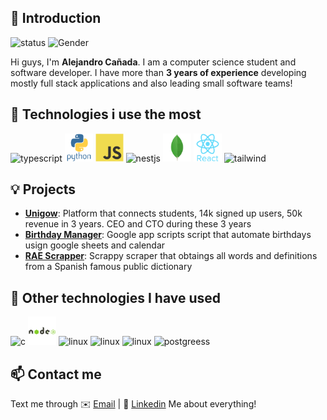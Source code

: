 ## 👋 Introduction

<!--https://user-images.githubusercontent.com/5713670/87202985-820dcb80-c2b6-11ea-9f56-7ec461c497c3.gif-->


![status](https://img.shields.io/badge/status-up-brightgreen) ![Gender](https://img.shields.io/badge/gender-%F0%9F%A4%B5-lightgrey)  

Hi guys, I'm **Alejandro Cañada**. I am a computer science student and software developer. I have more than **3 years of experience** developing mostly full stack applications and also leading small software teams!

## 🚀 Technologies i use the most
<p align="left">
<img src="https://www.svgrepo.com/show/354478/typescript-icon.svg" alt="typescript" width="45" height="45" />
<img src="https://raw.githubusercontent.com/devicons/devicon/master/icons/python/python-original-wordmark.svg" alt="python" width="45" height="45" />
<img src="https://raw.githubusercontent.com/devicons/devicon/master/icons/javascript/javascript-original.svg" alt="javascript" width="45" height="45" />
<img src="https://www.svgrepo.com/show/354107/nestjs.svg" alt="nestjs" width="45" height="45"/>
<img src="https://raw.githubusercontent.com/devicons/devicon/master/icons/mongodb/mongodb-original.svg" alt="mongodb" width="45" height="45" />
<img src="https://raw.githubusercontent.com/devicons/devicon/master/icons/react/react-original-wordmark.svg" alt="react" width="45" height="45" />
<img src="https://upload.wikimedia.org/wikipedia/commons/d/d5/Tailwind_CSS_Logo.svg" alt="tailwind" width="45" height="45" />


## 💡 Projects

- [**Unigow**](https://unigow.com/): Platform that connects students, 14k signed up users, 50k revenue in 3 years. CEO and CTO during these 3 years 
- [**Birthday Manager**](https://www.birthdaymg.com/): Google app scripts script that automate birthdays usign google sheets and calendar
- [**RAE Scrapper**](https://github.com/Alex44lel/RAE-Scraper): Scrappy scraper that obtaings all words and definitions from a Spanish famous public dictionary


## 🤖 Other technologies I have used</h2>
<p align="left">
<img src="https://upload.wikimedia.org/wikipedia/commons/1/18/C_Programming_Language.svg" alt="c" width="45" height="45"/>
<img src="https://raw.githubusercontent.com/devicons/devicon/master/icons/nodejs/nodejs-original-wordmark.svg" alt="nodejs" width="45" height="45" />
<img src="https://cdn.jsdelivr.net/gh/devicons/devicon/icons/linux/linux-original.svg" alt="linux" width="45" height="45"/>            
<img src="https://seeklogo.com/images/R/risc-v-logo-3D76BBCD20-seeklogo.com.png" alt="linux" width="45" height="45"/>            
<img src="https://is5-ssl.mzstatic.com/image/thumb/Purple122/v4/b4/8e/1f/b48e1f2c-cabf-9ace-2c03-71047e2df0fe/AppIcon-0-0-1x_U007emarketing-0-0-0-4-0-0-sRGB-0-0-0-GLES2_U002c0-512MB-85-220-0-0.png/512x512bb.jpg" alt="linux" width="45" height="45"/>            
<img src="https://www.svgrepo.com/show/354200/postgresql.svg" alt="postgreess" width="45" height="45" />

## 📫 Contact me

Text me through ✉️ [Email](mailto:alejandroch2011@gmail.com) | 💬 [Linkedin](https://www.linkedin.com/in/alejandroca%C3%B1adahinojosa/) Me about everything!
